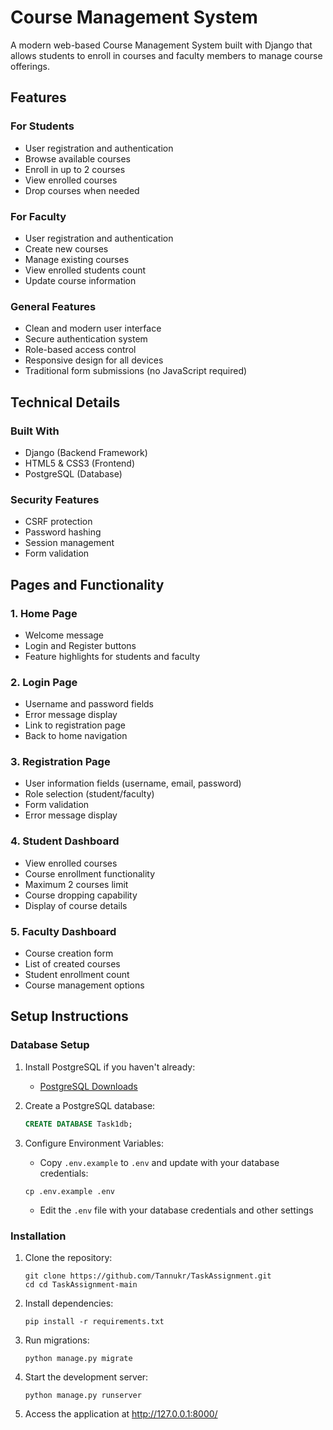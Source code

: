 # Course Management System

A modern web-based Course Management System built with Django that allows students to enroll in courses and faculty members to manage course offerings.

## Features

### For Students
- User registration and authentication
- Browse available courses
- Enroll in up to 2 courses
- View enrolled courses
- Drop courses when needed

### For Faculty
- User registration and authentication
- Create new courses
- Manage existing courses
- View enrolled students count
- Update course information

### General Features
- Clean and modern user interface
- Secure authentication system
- Role-based access control
- Responsive design for all devices
- Traditional form submissions (no JavaScript required)

## Technical Details

### Built With
- Django (Backend Framework)
- HTML5 & CSS3 (Frontend)
- PostgreSQL (Database)

### Security Features
- CSRF protection
- Password hashing
- Session management
- Form validation

## Pages and Functionality

### 1. Home Page
- Welcome message
- Login and Register buttons
- Feature highlights for students and faculty

### 2. Login Page
- Username and password fields
- Error message display
- Link to registration page
- Back to home navigation

### 3. Registration Page
- User information fields (username, email, password)
- Role selection (student/faculty)
- Form validation
- Error message display

### 4. Student Dashboard
- View enrolled courses
- Course enrollment functionality
- Maximum 2 courses limit
- Course dropping capability
- Display of course details

### 5. Faculty Dashboard
- Course creation form
- List of created courses
- Student enrollment count
- Course management options


## Setup Instructions

### Database Setup

1. Install PostgreSQL if you haven't already:
   - [PostgreSQL Downloads](https://www.postgresql.org/download/)

2. Create a PostgreSQL database:
   ```sql
   CREATE DATABASE Task1db;
   ```

3. Configure Environment Variables:
   - Copy `.env.example` to `.env` and update with your database credentials:
   ```
   cp .env.example .env
   ```
   - Edit the `.env` file with your database credentials and other settings

### Installation

1. Clone the repository:
   ```
   git clone https://github.com/Tannukr/TaskAssignment.git
   cd cd TaskAssignment-main
   ```

2. Install dependencies:
   ```
   pip install -r requirements.txt
   ```

3. Run migrations:
   ```
   python manage.py migrate
   ```

4. Start the development server:
   ```
   python manage.py runserver
   ```

5. Access the application at http://127.0.0.1:8000/



